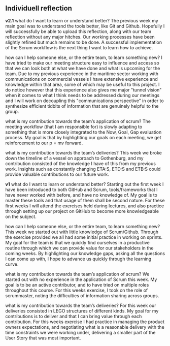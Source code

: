 ## Individuell reflection

**v2.1**
what do I want to learn or understand better?
The previous week my main goal was to understand the tools better, like Git and Github. Hopefully I will successfully be able to upload this reflection, along with our team reflection without any major hitches.
Our working processes have been slightly refined but much remains to be done. A successful implementation of the Scrum workflow is the next thing I want to learn how to achieve.

how can I help someone else, or the entire team, to learn something new?
I have tried to make our meeting structure easy to influence and access so that we can look both at what we have done and what is upcoming for the team.
Due to my previous experience in the maritime sector working with communications on commercial vessels I have extensive experience and knowledge within that area, some of which may be useful to this project.
I do notice however that this experience also gives me major "tunnel vision" when it comes to what I think needs to be addressed during our meetings and I will work on decoupling this "communications perspective" in order to synthesize efficient tidbits of information that are genuinely helpful to the group.


what is my contribution towards the team’s application of scrum?
The meeting workflow (that I am responsible for) is slowly adapting to something that is more closely integrated to the Now, Goal, Gap evaluation process.
My goal is that by highlighting our goals on each meeting, we get reinforcement to our p = mv forward.


what is my contribution towards the team’s deliveries?
This week we broke down the timeline of a vessel on approach to Gothenburg, and my contribution consisted of the knowledge I have of this from my previous work.
Insights such as constantly changing ETA:S, ETD:S and ETB:S could provide valuable contributions to our future work.

**v1**
what do I want to learn or understand better?
Starting out the first week I have been introduced to both GitHub and Scrum, tools/frameworks that I have never worked with before, and have no knowledge of.
My goal is to master these tools and that usage of them shall be second nature.
For these first weeks I will attend the exercises held during lectures, and also practice through setting up our project on GitHub to become more knowledgeable on the subject.

how can I help someone else, or the entire team, to learn something new?
This week we started out with little knowledge of Scrum/Github. Through the exercise provided we all had some initial practice in working on sprints.
My goal for the team is that we quickly find ourselves in a productive routine through which we can provide value for our stakeholders in the coming weeks.
By highlighting our knowledge gaps, asking all the questions I can come up with, I hope to advance us quickly through the learning curve.

what is my contribution towards the team’s application of scrum?
We started out with no experience in the application of Scrum this week.
My goal is to be an active contributor, and to have tried on multiple roles throughout this course.
For this weeks exercise, I took on the role of scrummaster, noting the difficulties of information sharing across groups.

what is my contribution towards the team’s deliveries?
For this week our deliveries consisted in LEGO structures of different kinds.
My goal for my contributions is to deliver and that I can bring value through each contribution.
For this weeks exercise I had practice in managing the product owners expectations, and negotiating what is a reasonable delivery with the time constraints we were working under, delivering a smaller part of the User Story that was most important.


